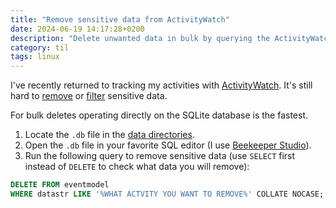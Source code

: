 ```yaml
---
title: "Remove sensitive data from ActivityWatch"
date: 2024-06-19 14:17:28+0200
description: "Delete unwanted data in bulk by querying the ActivityWatch SQLite database."
category: til
tags: linux
---
```


I've recently returned to tracking my activities with [ActivityWatch](https://github.com/ActivityWatch/activitywatch). It's still hard to [remove](https://docs.activitywatch.net/en/latest/uninstalling.html) or [filter](https://github.com/ActivityWatch/activitywatch/issues/1) sensitive data.

For bulk deletes operating directly on the SQLite database is the fastest.
1. Locate the `.db` file in the [data directories](https://docs.activitywatch.net/en/latest/directories.html).
2. Open the `.db` file in your favorite SQL editor (I use [Beekeeper Studio](https://github.com/beekeeper-studio/beekeeper-studio)).
3. Run the following query to remove sensitive data (use `SELECT` first instead of `DELETE` to check what data you will remove):

```sql
DELETE FROM eventmodel
WHERE datastr LIKE '%WHAT ACTVITY YOU WANT TO REMOVE%' COLLATE NOCASE;
```

